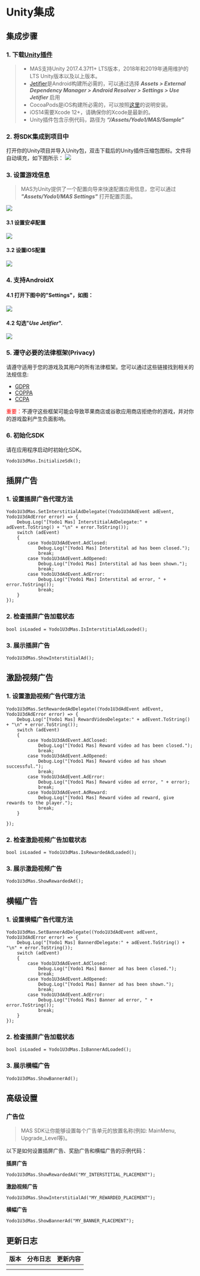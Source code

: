# Unity集成

## 集成步骤

### 1. 下载[Unity插件]()
> * MAS支持Unity 2017.4.37f1+ LTS版本，2018年和2019年通用维护的LTS Unity版本以及以上版本。
> * [Jetifier](https://developer.android.com/jetpack/androidx/releases/jetifier)是Android构建所必需的，可以通过选择 ***Assets > External Dependency Manager > Android Resolver > Settings > Use Jetifier*** 启用
> * CocoaPods是iOS构建所必需的，可以按照[这里](https://guides.cocoapods.org/using/getting-started.html#getting-started)的说明安装。
> * iOS14需要Xcode 12+，请确保你的Xcode是最新的。
> * Unity插件包含示例代码，路径为 ***“/Assets/Yodo1/MAS/Sample”***</br>

### 2. 将SDK集成到项目中
打开你的Unity项目并导入Unity包，双击下载后的Unity插件压缩包图标。文件将自动填充，如下图所示：
![](../resource/import-package.png)

### 3. 设置游戏信息
> MAS为Unity提供了一个配置向导来快速配置应用信息，您可以通过 ***"Assets/Yodo1/MAS Settings"*** 打开配置页面。

![](../resource/settings-mas.png)

#### 3.1 设置安卓配置
![](../resource/settings-android.png)

#### 3.2 设置iOS配置
![](../resource/settings-ios.png)

### 4. 支持AndroidX
#### 4.1 打开下图中的"Settings"，如图：
![](../resource/settings-resolver-android.png)

#### 4.2 勾选"***Use Jetifier***".
![](../resource/use-jetifier.png)

### 5. 遵守必要的法律框架(Privacy)
请遵守适用于您的游戏及其用户的所有法律框架。您可以通过这些链接找到相关的法规信息:

* [GDPR]()
* [COPPA]()
* [CCPA]()

<font color=red>重要：</font>不遵守这些框架可能会导致苹果商店或谷歌应用商店拒绝你的游戏，并对你的游戏盈利产生负面影响。

### 6. 初始化SDK
请在应用程序启动时初始化SDK。

```
Yodo1U3dMas.InitializeSdk();
```

## 插屏广告
### 1. 设置插屏广告代理方法
```
Yodo1U3dMas.SetInterstitialAdDelegate((Yodo1U3dAdEvent adEvent, Yodo1U3dAdError error) => {
    Debug.Log("[Yodo1 Mas] InterstitialAdDelegate:" + adEvent.ToString() + "\n" + error.ToString());
    switch (adEvent)
    {
        case Yodo1U3dAdEvent.AdClosed:
            Debug.Log("[Yodo1 Mas] Interstital ad has been closed.");
            break;
        case Yodo1U3dAdEvent.AdOpened:
            Debug.Log("[Yodo1 Mas] Interstital ad has been shown.");
            break;
        case Yodo1U3dAdEvent.AdError:
            Debug.Log("[Yodo1 Mas] Interstital ad error, " + error.ToString());
            break;
    }
});
```
### 2. 检查插屏广告加载状态
```
bool isLoaded = Yodo1U3dMas.IsInterstitialAdLoaded();
```

### 3. 展示插屏广告
```
Yodo1U3dMas.ShowInterstitialAd();
```

## 激励视频广告
### 1. 设置激励视频广告代理方法
```
Yodo1U3dMas.SetRewardedAdDelegate((Yodo1U3dAdEvent adEvent, Yodo1U3dAdError error) => {
    Debug.Log("[Yodo1 Mas] RewardVideoDelegate:" + adEvent.ToString() + "\n" + error.ToString());
    switch (adEvent)
    {
        case Yodo1U3dAdEvent.AdClosed:
            Debug.Log("[Yodo1 Mas] Reward video ad has been closed.");
            break;
        case Yodo1U3dAdEvent.AdOpened:
            Debug.Log("[Yodo1 Mas] Reward video ad has shown successful.");
            break;
        case Yodo1U3dAdEvent.AdError:
            Debug.Log("[Yodo1 Mas] Reward video ad error, " + error);
            break;
        case Yodo1U3dAdEvent.AdReward:
            Debug.Log("[Yodo1 Mas] Reward video ad reward, give rewards to the player.");
            break;
    }

});
```
### 2. 检查激励视频广告加载状态
```
bool isLoaded = Yodo1U3dMas.IsRewardedAdLoaded();
```

### 3. 展示激励视频广告
```
Yodo1U3dMas.ShowRewardedAd();
```
## 横幅广告
### 1. 设置横幅广告代理方法
```
Yodo1U3dMas.SetBannerAdDelegate((Yodo1U3dAdEvent adEvent, Yodo1U3dAdError error) => {
    Debug.Log("[Yodo1 Mas] BannerdDelegate:" + adEvent.ToString() + "\n" + error.ToString());
    switch (adEvent)
    {
        case Yodo1U3dAdEvent.AdClosed:
            Debug.Log("[Yodo1 Mas] Banner ad has been closed.");
            break;
        case Yodo1U3dAdEvent.AdOpened:
            Debug.Log("[Yodo1 Mas] Banner ad has been shown.");
            break;
        case Yodo1U3dAdEvent.AdError:
            Debug.Log("[Yodo1 Mas] Banner ad error, " + error.ToString());
            break;
    }
});
```
### 2. 检查插屏广告加载状态
```
bool isLoaded = Yodo1U3dMas.IsBannerAdLoaded();
```

### 3. 展示横幅广告
```
Yodo1U3dMas.ShowBannerAd();
```

## 高级设置
### 广告位
> MAS SDK让你能够设置每个广告单元的放置名称(例如: MainMenu, Upgrade_Level等)。

以下是如何设置插屏广告、奖励广告和横幅广告的示例代码：

**插屏广告**</br>
```
Yodo1U3dMas.ShowRewardedAd("MY_INTERSTITIAL_PLACEMENT");
```

**激励视频广告**</br>
```
Yodo1U3dMas.ShowInterstitialAd("MY_REWARDED_PLACEMENT");
```

**横幅广告**</br>
```
Yodo1U3dMas.ShowBannerAd("MY_BANNER_PLACEMENT");
```

## 更新日志
|  版本   | 分布日志  | 更新内容 |
|  ----  | ------- | ------  |
|           |              |               |
|           |              |               |
